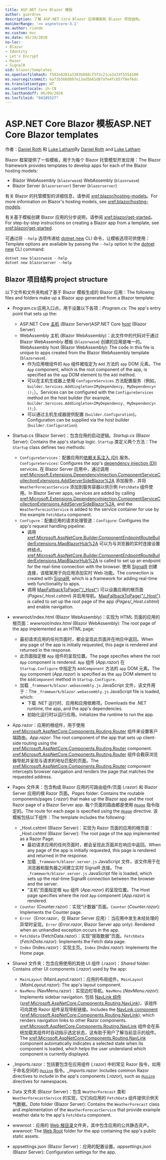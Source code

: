 ```yaml
---
title: ASP.NET Core Blazor 模板
author: guardrex
description: 了解 ASP.NET Core Blazor 应用模板和 Blazor 项目结构。
monikerRange: '>= aspnetcore-3.1'
ms.author: riande
ms.custom: mvc
ms.date: 05/19/2020
no-loc:
- Blazor
- Identity
- Let's Encrypt
- Razor
- SignalR
uid: blazor/templates
ms.openlocfilehash: f582e8201a3393b848cf3f2c21ce3a7df5554100
ms.sourcegitcommit: 6a71b560d897e13ad5b61d07afe4fcb57f8ef6dc
ms.translationtype: HT
ms.contentlocale: zh-CN
ms.lasthandoff: 06/09/2020
ms.locfileid: "84105527"
---
```

# <a name="aspnet-core-blazor-templates"></a><span data-ttu-id="14108-103">ASP.NET Core Blazor 模板</span><span class="sxs-lookup"><span data-stu-id="14108-103">ASP.NET Core Blazor templates</span></span>

<span data-ttu-id="14108-104">作者：[Daniel Roth](https://github.com/danroth27) 和 [Luke Latham](https://github.com/guardrex)</span><span class="sxs-lookup"><span data-stu-id="14108-104">By [Daniel Roth](https://github.com/danroth27) and [Luke Latham](https://github.com/guardrex)</span></span>

<span data-ttu-id="14108-105">Blazor 框架提供了一些模板，用于为每个 Blazor 托管模型开发应用：</span><span class="sxs-lookup"><span data-stu-id="14108-105">The Blazor framework provides templates to develop apps for each of the Blazor hosting models:</span></span>

* Blazor<span data-ttu-id="14108-106"> WebAssembly (`blazorwasm`)</span><span class="sxs-lookup"><span data-stu-id="14108-106"> WebAssembly (`blazorwasm`)</span></span>
* Blazor<span data-ttu-id="14108-107"> Server (`blazorserver`)</span><span class="sxs-lookup"><span data-stu-id="14108-107"> Server (`blazorserver`)</span></span>

<span data-ttu-id="14108-108">有关 Blazor 的托管模型的详细信息，请参阅 <xref:blazor/hosting-models>。</span><span class="sxs-lookup"><span data-stu-id="14108-108">For more information on Blazor's hosting models, see <xref:blazor/hosting-models>.</span></span>

<span data-ttu-id="14108-109">有关基于模板创建 Blazor 应用的分步说明，请参阅 <xref:blazor/get-started>。</span><span class="sxs-lookup"><span data-stu-id="14108-109">For step-by-step instructions on creating a Blazor app from a template, see <xref:blazor/get-started>.</span></span>

<span data-ttu-id="14108-110">可通过将 `--help` 选项传递给 [dotnet new](/dotnet/core/tools/dotnet-new) CLI 命令，让模板选项可供使用：</span><span class="sxs-lookup"><span data-stu-id="14108-110">Template options are available by passing the `--help` option to the [dotnet new](/dotnet/core/tools/dotnet-new) CLI command:</span></span>

```dotnetcli
dotnet new blazorwasm --help
dotnet new blazorserver --help
```

## <a name="blazor-project-structure"></a>Blazor<span data-ttu-id="14108-111"> 项目结构</span><span class="sxs-lookup"><span data-stu-id="14108-111"> project structure</span></span>

<span data-ttu-id="14108-112">以下文件和文件夹构成了基于 Blazor 模板生成的 Blazor 应用：</span><span class="sxs-lookup"><span data-stu-id="14108-112">The following files and folders make up a Blazor app generated from a Blazor template:</span></span>

* <span data-ttu-id="14108-113">Program.cs:应用入口点，用于设置以下各项：</span><span class="sxs-lookup"><span data-stu-id="14108-113">*Program.cs*: The app's entry point that sets up the:</span></span>

  * <span data-ttu-id="14108-114">ASP.NET Core [主机](xref:fundamentals/host/generic-host) (Blazor Server)</span><span class="sxs-lookup"><span data-stu-id="14108-114">ASP.NET Core [host](xref:fundamentals/host/generic-host) (Blazor Server)</span></span>
  * <span data-ttu-id="14108-115">WebAssembly 主机 (Blazor WebAssembly)：此文件中的代码对于通过 Blazor WebAssembly 模板 (`blazorwasm`) 创建的应用是唯一的。</span><span class="sxs-lookup"><span data-stu-id="14108-115">WebAssembly host (Blazor WebAssembly): The code in this file is unique to apps created from the Blazor WebAssembly template (`blazorwasm`).</span></span>
    * <span data-ttu-id="14108-116">作为应用根组件的 `App` 组件被指定为 `Add` 方法的 `app` DOM 元素。</span><span class="sxs-lookup"><span data-stu-id="14108-116">The `App` component, which is the root component of the app, is specified as the `app` DOM element to the `Add` method.</span></span>
    * <span data-ttu-id="14108-117">可以在主机生成器上使用 `ConfigureServices` 方法配置服务（例如，`builder.Services.AddSingleton<IMyDependency, MyDependency>();`）。</span><span class="sxs-lookup"><span data-stu-id="14108-117">Services can be configured with the `ConfigureServices` method on the host builder (for example, `builder.Services.AddSingleton<IMyDependency, MyDependency>();`).</span></span>
    * <span data-ttu-id="14108-118">可以通过主机生成器提供配置 (`builder.Configuration`)。</span><span class="sxs-lookup"><span data-stu-id="14108-118">Configuration can be supplied via the host builder (`builder.Configuration`).</span></span>

* <span data-ttu-id="14108-119">Startup.cs (Blazor Server)：包含应用的启动逻辑。</span><span class="sxs-lookup"><span data-stu-id="14108-119">*Startup.cs* (Blazor Server): Contains the app's startup logic.</span></span> <span data-ttu-id="14108-120">`Startup` 类定义两个方法：</span><span class="sxs-lookup"><span data-stu-id="14108-120">The `Startup` class defines two methods:</span></span>

  * <span data-ttu-id="14108-121">`ConfigureServices`：配置应用的[依赖关系注入 (DI)](xref:fundamentals/dependency-injection) 服务。</span><span class="sxs-lookup"><span data-stu-id="14108-121">`ConfigureServices`: Configures the app's [dependency injection (DI)](xref:fundamentals/dependency-injection) services.</span></span> <span data-ttu-id="14108-122">在 Blazor Server 应用中，通过调用 <xref:Microsoft.Extensions.DependencyInjection.ComponentServiceCollectionExtensions.AddServerSideBlazor%2A> 添加服务，并将 `WeatherForecastService` 添加到服务容器以供示例 `FetchData` 组件使用。</span><span class="sxs-lookup"><span data-stu-id="14108-122">In Blazor Server apps, services are added by calling <xref:Microsoft.Extensions.DependencyInjection.ComponentServiceCollectionExtensions.AddServerSideBlazor%2A>, and the `WeatherForecastService` is added to the service container for use by the example `FetchData` component.</span></span>
  * <span data-ttu-id="14108-123">`Configure`：配置应用的请求处理管道：</span><span class="sxs-lookup"><span data-stu-id="14108-123">`Configure`: Configures the app's request handling pipeline:</span></span>
    * <span data-ttu-id="14108-124">调用 <xref:Microsoft.AspNetCore.Builder.ComponentEndpointRouteBuilderExtensions.MapBlazorHub%2A> 可以为与浏览器的实时连接设置终结点。</span><span class="sxs-lookup"><span data-stu-id="14108-124"><xref:Microsoft.AspNetCore.Builder.ComponentEndpointRouteBuilderExtensions.MapBlazorHub%2A> is called to set up an endpoint for the real-time connection with the browser.</span></span> <span data-ttu-id="14108-125">使用 [SignalR](xref:signalr/introduction) 创建连接，该框架用于向应用添加实时 Web 功能。</span><span class="sxs-lookup"><span data-stu-id="14108-125">The connection is created with [SignalR](xref:signalr/introduction), which is a framework for adding real-time web functionality to apps.</span></span>
    * <span data-ttu-id="14108-126">调用 [MapFallbackToPage("/_Host")](xref:Microsoft.AspNetCore.Builder.RazorPagesEndpointRouteBuilderExtensions.MapFallbackToPage*) 可以设置应用的根页面 (*Pages/_Host.cshtml*) 并启用导航。</span><span class="sxs-lookup"><span data-stu-id="14108-126">[MapFallbackToPage("/_Host")](xref:Microsoft.AspNetCore.Builder.RazorPagesEndpointRouteBuilderExtensions.MapFallbackToPage*) is called to set up the root page of the app (*Pages/_Host.cshtml*) and enable navigation.</span></span>

* <span data-ttu-id="14108-127">wwwroot/index.html (Blazor WebAssembly)：实现为 HTML 页面的应用的根页面：</span><span class="sxs-lookup"><span data-stu-id="14108-127">*wwwroot/index.html* (Blazor WebAssembly): The root page of the app implemented as an HTML page:</span></span>
  * <span data-ttu-id="14108-128">最初请求应用的任何页面时，都会呈现此页面并在响应中返回。</span><span class="sxs-lookup"><span data-stu-id="14108-128">When any page of the app is initially requested, this page is rendered and returned in the response.</span></span>
  * <span data-ttu-id="14108-129">此页面指定根 `App` 组件的呈现位置。</span><span class="sxs-lookup"><span data-stu-id="14108-129">The page specifies where the root `App` component is rendered.</span></span> <span data-ttu-id="14108-130">`App` 组件 (*App.razor*) 在 `Startup.Configure` 中指定为 `AddComponent` 方法的 `app` DOM 元素。</span><span class="sxs-lookup"><span data-stu-id="14108-130">The `App` component (*App.razor*) is specified as the `app` DOM element to the `AddComponent` method in `Startup.Configure`.</span></span>
  * <span data-ttu-id="14108-131">加载 `_framework/blazor.webassembly.js` JavaScript 文件，该文件用于：</span><span class="sxs-lookup"><span data-stu-id="14108-131">The `_framework/blazor.webassembly.js` JavaScript file is loaded, which:</span></span>
    * <span data-ttu-id="14108-132">下载 .NET 运行时、应用和应用依赖项。</span><span class="sxs-lookup"><span data-stu-id="14108-132">Downloads the .NET runtime, the app, and the app's dependencies.</span></span>
    * <span data-ttu-id="14108-133">初始化运行时以运行应用。</span><span class="sxs-lookup"><span data-stu-id="14108-133">Initializes the runtime to run the app.</span></span>

* <span data-ttu-id="14108-134">App.razor：应用的根组件，用于使用 <xref:Microsoft.AspNetCore.Components.Routing.Router> 组件来设置客户端路由。</span><span class="sxs-lookup"><span data-stu-id="14108-134">*App.razor*: The root component of the app that sets up client-side routing using the <xref:Microsoft.AspNetCore.Components.Routing.Router> component.</span></span> <span data-ttu-id="14108-135"><xref:Microsoft.AspNetCore.Components.Routing.Router> 组件会截获浏览器导航并呈现与请求的地址匹配的页面。</span><span class="sxs-lookup"><span data-stu-id="14108-135">The <xref:Microsoft.AspNetCore.Components.Routing.Router> component intercepts browser navigation and renders the page that matches the requested address.</span></span>

* <span data-ttu-id="14108-136">Pages 文件夹：包含构成 Blazor 应用的可路由组件/页面 (.razor) 和 Blazor Server 应用的根 Razor 页面。</span><span class="sxs-lookup"><span data-stu-id="14108-136">*Pages* folder: Contains the routable components/pages (*.razor*) that make up the Blazor app and the root Razor page of a Blazor Server app.</span></span> <span data-ttu-id="14108-137">每个页面的路由都是使用 [`@page`](xref:mvc/views/razor#page) 指令指定的。</span><span class="sxs-lookup"><span data-stu-id="14108-137">The route for each page is specified using the [`@page`](xref:mvc/views/razor#page) directive.</span></span> <span data-ttu-id="14108-138">该模板包括以下组件：</span><span class="sxs-lookup"><span data-stu-id="14108-138">The template includes the following:</span></span>
  * <span data-ttu-id="14108-139">_Host.cshtml (Blazor Server)：实现为 Razor 页面的应用的根页面：</span><span class="sxs-lookup"><span data-stu-id="14108-139">*_Host.cshtml* (Blazor Server): The root page of the app implemented as a Razor Page:</span></span>
    * <span data-ttu-id="14108-140">最初请求应用的任何页面时，都会呈现此页面并在响应中返回。</span><span class="sxs-lookup"><span data-stu-id="14108-140">When any page of the app is initially requested, this page is rendered and returned in the response.</span></span>
    * <span data-ttu-id="14108-141">加载 `_framework/blazor.server.js` JavaScript 文件，该文件用于在浏览器和服务器之间建立实时 SignalR 连接。</span><span class="sxs-lookup"><span data-stu-id="14108-141">The `_framework/blazor.server.js` JavaScript file is loaded, which sets up the real-time SignalR connection between the browser and the server.</span></span>
    * <span data-ttu-id="14108-142">“主机”页面指定根 `App` 组件 (*App.razor*) 的呈现位置。</span><span class="sxs-lookup"><span data-stu-id="14108-142">The Host page specifies where the root `App` component (*App.razor*) is rendered.</span></span>
  * <span data-ttu-id="14108-143">`Counter` (Counter.razor)：实现“计数器”页面。</span><span class="sxs-lookup"><span data-stu-id="14108-143">`Counter` (*Counter.razor*): Implements the Counter page.</span></span>
  * <span data-ttu-id="14108-144">`Error`（Error.razor，仅 Blazor Server 应用）：当应用中发生未经处理的异常时呈现。</span><span class="sxs-lookup"><span data-stu-id="14108-144">`Error` (*Error.razor*, Blazor Server app only): Rendered when an unhandled exception occurs in the app.</span></span>
  * <span data-ttu-id="14108-145">`FetchData` (FetchData.razor)：实现“提取数据”页面。</span><span class="sxs-lookup"><span data-stu-id="14108-145">`FetchData` (*FetchData.razor*): Implements the Fetch data page.</span></span>
  * <span data-ttu-id="14108-146">`Index` (Index.razor)：实现主页。</span><span class="sxs-lookup"><span data-stu-id="14108-146">`Index` (*Index.razor*): Implements the Home page.</span></span>

* <span data-ttu-id="14108-147">Shared 文件夹：包含应用使用的其他 UI 组件 (.razor)：</span><span class="sxs-lookup"><span data-stu-id="14108-147">*Shared* folder: Contains other UI components (*.razor*) used by the app:</span></span>
  * <span data-ttu-id="14108-148">`MainLayout` (MainLayout.razor)：应用的布局组件。</span><span class="sxs-lookup"><span data-stu-id="14108-148">`MainLayout` (*MainLayout.razor*): The app's layout component.</span></span>
  * <span data-ttu-id="14108-149">`NavMenu` (NavMenu.razor)：实现边栏导航。</span><span class="sxs-lookup"><span data-stu-id="14108-149">`NavMenu` (*NavMenu.razor*): Implements sidebar navigation.</span></span> <span data-ttu-id="14108-150">包括 [NavLink 组件](xref:blazor/routing#navlink-component) (<xref:Microsoft.AspNetCore.Components.Routing.NavLink>)，该组件可向其他 Razor 组件呈现导航链接。</span><span class="sxs-lookup"><span data-stu-id="14108-150">Includes the [NavLink component](xref:blazor/routing#navlink-component) (<xref:Microsoft.AspNetCore.Components.Routing.NavLink>), which renders navigation links to other Razor components.</span></span> <span data-ttu-id="14108-151"><xref:Microsoft.AspNetCore.Components.Routing.NavLink> 组件会在系统加载其组件时自动指示选定状态，这有助于用户了解当前显示的组件。</span><span class="sxs-lookup"><span data-stu-id="14108-151">The <xref:Microsoft.AspNetCore.Components.Routing.NavLink> component automatically indicates a selected state when its component is loaded, which helps the user understand which component is currently displayed.</span></span>

* <span data-ttu-id="14108-152">_Imports.razor：包括要包含在应用组件 (.razor) 中的常见 Razor 指令，如用于命名空间的 [`@using`](xref:mvc/views/razor#using) 指令。</span><span class="sxs-lookup"><span data-stu-id="14108-152">*_Imports.razor*: Includes common Razor directives to include in the app's components (*.razor*), such as [`@using`](xref:mvc/views/razor#using) directives for namespaces.</span></span>

* <span data-ttu-id="14108-153">Data 文件夹 (Blazor Server)：包含 `WeatherForecast` 类和 `WeatherForecastService` 的实现，它们向应用的 `FetchData` 组件提供示例天气数据。</span><span class="sxs-lookup"><span data-stu-id="14108-153">*Data* folder (Blazor Server): Contains the `WeatherForecast` class and implementation of the `WeatherForecastService` that provide example weather data to the app's `FetchData` component.</span></span>

* <span data-ttu-id="14108-154">wwwroot：应用的 [Web 根目录](xref:fundamentals/index#web-root)文件夹，其中包含应用的公共静态资产。</span><span class="sxs-lookup"><span data-stu-id="14108-154">*wwwroot*: The [Web Root](xref:fundamentals/index#web-root) folder for the app containing the app's public static assets.</span></span>

* <span data-ttu-id="14108-155">appsettings.json (Blazor Server)：应用的配置设置。</span><span class="sxs-lookup"><span data-stu-id="14108-155">*appsettings.json* (Blazor Server): Configuration settings for the app.</span></span>
